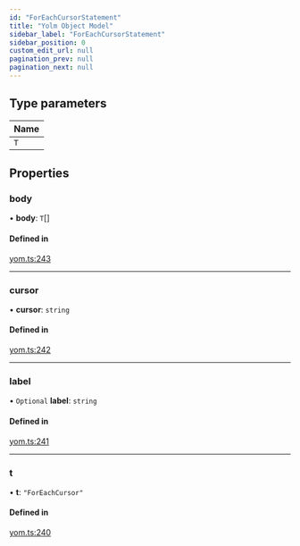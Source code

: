 ```yaml
---
id: "ForEachCursorStatement"
title: "Yolm Object Model"
sidebar_label: "ForEachCursorStatement"
sidebar_position: 0
custom_edit_url: null
pagination_prev: null
pagination_next: null
---
```


## Type parameters

| Name |
| :------ |
| `T` |

## Properties

### body

• **body**: `T`[]

#### Defined in

[yom.ts:243](https://github.com/yolmio/boost/blob/964b449/src/yom.ts#L243)

___

### cursor

• **cursor**: `string`

#### Defined in

[yom.ts:242](https://github.com/yolmio/boost/blob/964b449/src/yom.ts#L242)

___

### label

• `Optional` **label**: `string`

#### Defined in

[yom.ts:241](https://github.com/yolmio/boost/blob/964b449/src/yom.ts#L241)

___

### t

• **t**: ``"ForEachCursor"``

#### Defined in

[yom.ts:240](https://github.com/yolmio/boost/blob/964b449/src/yom.ts#L240)
